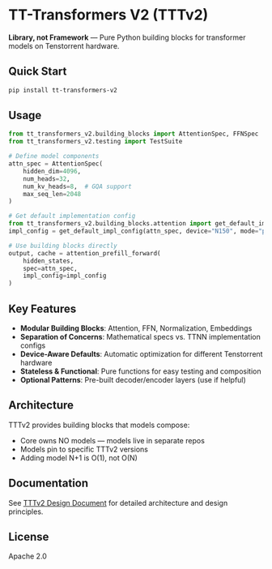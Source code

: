# TT-Transformers V2 (TTTv2)

**Library, not Framework** — Pure Python building blocks for transformer models on Tenstorrent hardware.

## Quick Start

```bash
pip install tt-transformers-v2
```

## Usage

```python
from tt_transformers_v2.building_blocks import AttentionSpec, FFNSpec
from tt_transformers_v2.testing import TestSuite

# Define model components
attn_spec = AttentionSpec(
    hidden_dim=4096,
    num_heads=32,
    num_kv_heads=8,  # GQA support
    max_seq_len=2048
)

# Get default implementation config
from tt_transformers_v2.building_blocks.attention import get_default_impl_config
impl_config = get_default_impl_config(attn_spec, device="N150", mode="prefill")

# Use building blocks directly
output, cache = attention_prefill_forward(
    hidden_states,
    spec=attn_spec,
    impl_config=impl_config
)
```

## Key Features

- **Modular Building Blocks**: Attention, FFN, Normalization, Embeddings
- **Separation of Concerns**: Mathematical specs vs. TTNN implementation configs
- **Device-Aware Defaults**: Automatic optimization for different Tenstorrent hardware
- **Stateless & Functional**: Pure functions for easy testing and composition
- **Optional Patterns**: Pre-built decoder/encoder layers (use if helpful)

## Architecture

TTTv2 provides building blocks that models compose:
- Core owns NO models — models live in separate repos
- Models pin to specific TTTv2 versions
- Adding model N+1 is O(1), not O(N)

## Documentation

See [TTTv2 Design Document](docs/TTTv2_design.md) for detailed architecture and design principles.

## License

Apache 2.0
